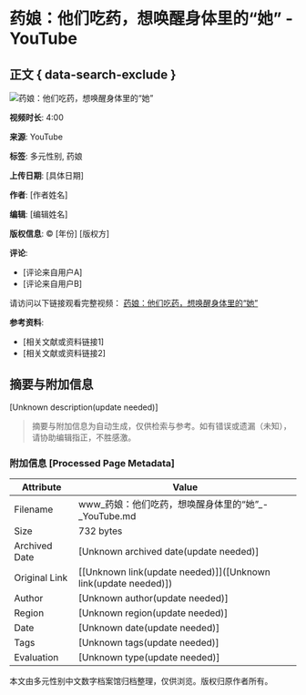 # 药娘：他们吃药，想唤醒身体里的“她” - YouTube

## 正文 { data-search-exclude }


![药娘：他们吃药，想唤醒身体里的“她”](https://www.youtube.com/watch?v=XXX) 

**视频时长**: 4:00

**来源**: YouTube

**标签**: 多元性别, 药娘

**上传日期**: [具体日期]

**作者**: [作者姓名]

**编辑**: [编辑姓名]

**版权信息**: © [年份] [版权方] 

**评论**:
- [评论来自用户A]
- [评论来自用户B]

请访问以下链接观看完整视频：
[药娘：他们吃药，想唤醒身体里的“她”](https://www.youtube.com/watch?v=XXX)

**参考资料**:
- [相关文献或资料链接1]
- [相关文献或资料链接2]
<!-- tcd_original_link https://www.youtube.com/watch?v=yGkm0-AfKAM -->


## 摘要与附加信息

<!-- tcd_abstract -->
[Unknown description(update needed)]
<!-- tcd_abstract_end -->

> 摘要与附加信息为自动生成，仅供检索与参考。如有错误或遗漏（未知），请协助编辑指正，不胜感激。

### 附加信息 [Processed Page Metadata]

| Attribute       | Value                                  |
|-----------------|----------------------------------------|
| Filename        | www_药娘：他们吃药，想唤醒身体里的“她”_-_YouTube.md                             |
| Size            | 732 bytes                           |
| Archived Date   | [Unknown archived date(update needed)]                             |
| Original Link   | [[Unknown link(update needed)]]([Unknown link(update needed)])                       |
| Author          | [Unknown author(update needed)]                               |
| Region          | [Unknown region(update needed)]                               |
| Date            | [Unknown date(update needed)]                                 |
| Tags            | [Unknown tags(update needed)]                                 |
| Evaluation            | [Unknown type(update needed)]                                 |
<!-- tcd_table_end -->

本文由多元性别中文数字档案馆归档整理，仅供浏览。版权归原作者所有。
